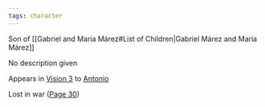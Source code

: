 ```yaml
---
tags: character
---
```

Son of [[Gabriel and Maria Márez#List of Children|Gabriel Márez and Maria Márez]]

No description given

Appears in [Vision 3](</Vision 3>) to [Antonio](</Antonio Márez>)

Lost in war ([Page 30](</BMU.pdf#page=42>))